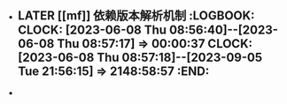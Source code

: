 - LATER  [[mf]] 依赖版本解析机制
  :LOGBOOK:
  CLOCK: [2023-06-08 Thu 08:56:40]--[2023-06-08 Thu 08:57:17] =>  00:00:37
  CLOCK: [2023-06-08 Thu 08:57:18]--[2023-09-05 Tue 21:56:15] =>  2148:58:57
  :END:
	-
-
